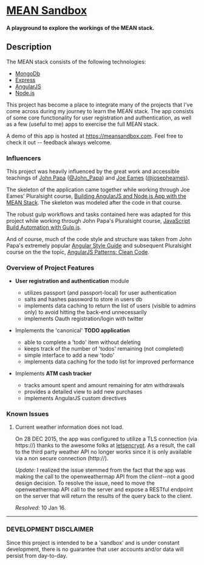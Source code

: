 # [MEAN Sandbox](https://meansandbox.com)

#### A playground to explore the workings of the MEAN stack.

## Description

The MEAN stack consists of the following technologies:

* [MongoDb](https://www.mongodb.org)
* [Express](http://expressjs.com)
* [AngularJS](https://angularjs.org)
* [Node.js](https://nodejs.org)

This project has become a place to integrate many of the projects that I've come
across during my journey to learn the MEAN stack.  The app consists of some core
functionality for user registration and authentication, as well as a few
(useful to me) apps to exercise the full MEAN stack.

A demo of this app is hosted at https://meansandbox.com.  Feel free to
check it out -- feedback always welcome.

### Influencers

This project was heavily influenced by the great work and accessible teachings of
[John Papa](https://github.com/johnpapa) ([@John_Papa](https://twitter.com/John_Papa)) and
[Joe Eames](https://github.com/joeeames) ([@josepheames](https://twitter.com/josepheames)).

The skeleton of the application came together while
working through Joe Eames' Pluralsight course,
[Building AngularJS and Node.js App with the MEAN Stack][ps-meancourse].
The skeleton was modeled after the code in that course.

The robust gulp workflows and tasks contained here was adapted for this project while
working through John Papa's Pluralsight course,
[JavaScript Build Automation with Gulp.js][ps-gulpcourse].

And of course, much of the code style and structure was taken from John Papa's
extremely popular [Angular Style Guide][ng-styleguide] and subsequent Pluralsight
course on the the topic, [AngularJS Patterns: Clean Code][ps-ngpatterns].

### Overview of Project Features

* **User registration and authentication** module
    * utilizes passport (and passport-local) for user authentication
    * salts and hashes password to store in users db
    * implements data caching to return the list of users (visible to admins only)
      to avoid hitting the back-end unnecessarily
    * implements Oauth registration/login with twitter

* Implements the 'canonical' **TODO application**
    * able to complete a 'todo' item without deleting
    * keeps track of the number of 'todos' remaining (not completed)
    * simple interface to add a new 'todo'
    * implements data caching for the todo list for improved performance

* Implements **ATM cash tracker**
    * tracks amount spent and amount remaining for atm withdrawals
    * provides a detailed view to add new purchases
    * implements AngularJS custom directives

### Known Issues

1.  Current weather information does not load.

    On 28 DEC 2015, the app was configured to utilize a TLS connection
    (via https://) thanks to the awesome folks at
    [letsencrypt](https://letsencrypt.org).  As a result, the call to the third
    party weather API no longer works since it is only available via a non
    secure connection (http://).

    *Update:*  I realized the issue stemmed from the fact that the app was
    making the call to the openweathermap API from the _client_--not a good
    design decision.  To resolve the issue, need to move the openweathermap API
    call to the server and expose a RESTful endpoint on the server that will
    return the results of the query back to the client.

    *Resolved:* 10 Jan 16.

---------------

### DEVELOPMENT DISCLAIMER
Since this project is intended to be a 'sandbox' and is under
constant development, there is no guarantee that user accounts and/or data will persist
from day-to-day.

[ng-styleguide]: https://github.com/johnpapa/angular-styleguide
[ps-gulpcourse]: https://app.pluralsight.com/library/courses/javascript-build-automation-gulpjs
[ps-meancourse]: https://app.pluralsight.com/library/courses/building-angularjs-nodejs-apps-mean
[ps-ngpatterns]: https://app.pluralsight.com/library/courses/angularjs-patterns-clean-code
